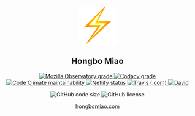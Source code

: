 <p align="center">
  <a href="https://hongbomiao.com" target="_blank" rel="noopener noreferrer">
    <img width="100" src="https://github.com/Hongbo-Miao/hongbomiao.com/blob/master/public/favicon.png" alt="Lightning" />
  </a>
</p>

<h2 align="center">
  Hongbo Miao
</h2>

<p align="center">
  <a
    href="https://observatory.mozilla.org/analyze/hongbomiao.com"
    target="_blank"
    rel="noopener noreferrer"
  >
    <img alt="Mozilla Observatory grade" src="https://img.shields.io/mozilla-observatory/grade/hongbomiao.com">
  </a>
  <a
    href="https://app.codacy.com/app/Hongbo-Miao/hongbomiao.com"
    target="_blank"
    rel="noopener noreferrer"
  >
    <img alt="Codacy grade" src="https://img.shields.io/codacy/grade/dc922acc14014b4abc978afd0810e56b" />
  </a>
  <a
    href="https://codeclimate.com/github/Hongbo-Miao/hongbomiao.com/maintainability"
    target="_blank"
    rel="noopener noreferrer"
  >
    <img alt="Code Climate maintainability" src="https://img.shields.io/codeclimate/maintainability/Hongbo-Miao/hongbomiao.com" />
  </a>
  <a
    href="https://app.netlify.com/sites/hongbomiao/deploys"
    target="_blank"
    rel="noopener noreferrer"
  >
    <img alt="Netlify status" src="https://img.shields.io/endpoint.svg?url=https%3A%2F%2Fdeveloper.oswaldlabs.com%2Fnetlify-status%2F13c2e544-91b2-4869-9ae1-bc97ff3108a4" />
  </a>
  <a
    href="https://travis-ci.com/hongbo-miao/hongbomiao.com"
    target="_blank"
    rel="noopener noreferrer"
  >
    <img alt="Travis (.com)" src="https://img.shields.io/travis/com/hongbo-miao/hongbomiao.com" />
  </a>
  <a
    href="https://david-dm.org/hongbo-miao/hongbomiao.com"
    target="_blank"
    rel="noopener noreferrer"
  >
    <img alt="David" src="https://img.shields.io/david/hongbo-miao/hongbomiao.com" />
  </a>
</p>

<p align="center">
  <img alt="GitHub code size" src="https://img.shields.io/github/languages/code-size/hongbo-miao/hongbomiao.com">
  <img alt="GitHub license" src="https://img.shields.io/github/license/hongbo-miao/hongbomiao.com">
</p>

<p align="center">
  <a
    href="https://hongbomiao.com/"
    target="_blank"
    rel="noopener noreferrer"
  >
    hongbomiao.com
  </a>
</p>
